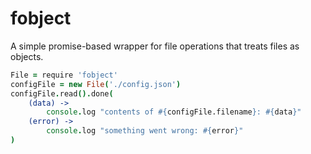 # fobject
A simple promise-based wrapper for file operations that treats files as objects.

```coffee
File = require 'fobject'
configFile = new File('./config.json')
configFile.read().done(
	(data) ->
		console.log "contents of #{configFile.filename}: #{data}"
	(error) ->
		console.log "something went wrong: #{error}"
)
```
